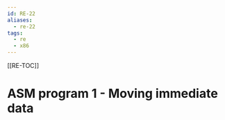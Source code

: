 ```yaml
---
id: RE-22
aliases:
  - re-22
tags:
  - re
  - x86
---
```


[[RE-TOC]]

# ASM program 1 - Moving immediate data
